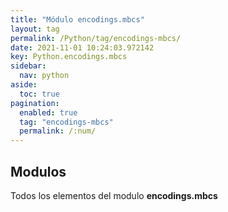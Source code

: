 ```yaml
---
title: "Módulo encodings.mbcs"
layout: tag
permalink: /Python/tag/encodings-mbcs/
date: 2021-11-01 10:24:03.972142
key: Python.encodings.mbcs
sidebar: 
  nav: python
aside: 
  toc: true
pagination: 
  enabled: true
  tag: "encodings-mbcs"
  permalink: /:num/
---
```


<h2>Modulos</h2>
Todos los elementos del modulo <strong>encodings.mbcs</strong>

